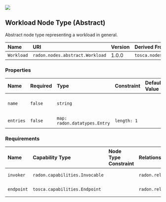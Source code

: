 ![](https://img.shields.io/badge/Status:-RELEASED-green)

## Workload Node Type (Abstract)

Abstract node type representing a workload in general.

| Name | URI | Version | Derived From |
|:---- |:--- |:------- |:------------ |
| `Workload` | `radon.nodes.abstract.Workload` | 1.0.0 | `tosca.nodes.Root` |

### Properties

| Name | Required | Type | Constraint | Default Value | Description |
|:---- |:-------- |:---- |:---------- |:------------- |:----------- |
| `name` | `false` | `string` |   |   | Name of the workload |
| `entries` | `false` | `map: radon.datatypes.Entry` | `length: 1` |   | Map of entries |

### Requirements

| Name | Capability Type | Node Type Constraint | Relationship Type | Occurrences |
|:---- |:--------------- |:-------------------- |:----------------- |:------------|
| `invoker` | `radon.capabilities.Invocable` |   | `radon.relationships.Triggers` | [0, UNBOUNDED] |
| `endpoint` | `tosca.capabilities.Endpoint` |   | `radon.relationships.ConnectsTo` | [0, UNBOUNDED] |
